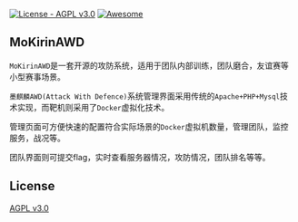 [![License - AGPL v3.0](https://img.shields.io/badge/License-AGPL%20v3-blue.svg)](https://opensource.org/licenses/AGPL-3.0) 
[![Awesome](https://cdn.rawgit.com/sindresorhus/awesome/d7305f38d29fed78fa85652e3a63e154dd8e8829/media/badge.svg)](https://github.com/sindresorhus/awesome)


## MoKirinAWD

`MoKirinAWD`是一套开源的攻防系统，适用于团队内部训练，团队磨合，友谊赛等小型赛事场景。

`墨麒麟AWD(Attack With Defence)`系统管理界面采用传统的`Apache+PHP+Mysql`技术实现，而靶机则采用了`Docker`虚拟化技术。

管理页面可方便快速的配置符合实际场景的`Docker`虚拟机数量，管理团队，监控服务，战况等。

团队界面则可提交flag，实时查看服务器情况，攻防情况，团队排名等等。


## License

[AGPL v3.0](https://github.com/MoKirin/MoKirinAWD/blob/master/LICENSE)
